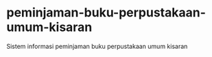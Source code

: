 # peminjaman-buku-perpustakaan-umum-kisaran
Sistem informasi peminjaman buku perpustakaan umum kisaran
